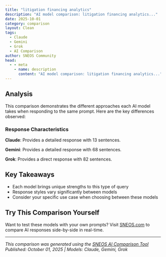 ```yaml
---
title: "litigation financing analytics"
description: "AI model comparison: litigation financing analytics..."
date: 2025-10-01
category: comparison
layout: Clean
tags:
  - Claude
  - Gemini
  - Grok
  - AI Comparison
author: SNEOS Community
head:
  - - meta
    - name: description
      content: "AI model comparison: litigation financing analytics..."
---
```


<ChatComparison
  title="litigation financing analytics"
  prompt="litigation financing analytics"
  :responses='{
    "Claude": "# Litigation Financing Analytics\n\nLitigation financing analytics involves using data science and statistical methods to assess, price, and manage legal investment opportunities. Here\u0027s a comprehensive overview:\n\n## Key Analytics Areas\n\n### 1. **Case Valuation \u0026 Risk Assessment**\n- **Probability modeling** for case outcomes\n- **Expected value calculations** based on potential awards\n- **Risk-return analysis** across different case types\n- **Duration modeling** to predict case length\n- **Settlement probability analysis**\n\n### 2. **Due Diligence Metrics**\n- Case strength scoring models\n- Legal team performance analytics\n- Jurisdiction and judge historical data\n- Opposing counsel track record analysis\n- Expert witness effectiveness metrics\n\n### 3. **Portfolio Analytics**\n- **Diversification analysis** across:\n  - Case types (IP, commercial, personal injury)\n  - Jurisdictions\n  - Case stages\n  - Legal teams\n- **Correlation analysis** between cases\n- **Portfolio optimization** models\n- **Cash flow forecasting**\n\n## Key Performance Indicators (KPIs)\n\n### Financial Metrics\n- **Internal Rate of Return (IRR)**\n- **Multiple on Invested Capital (MOIC)**\n- **Net Present Value (NPV)**\n- **Loss ratio** (losses/total invested)\n- **Capital efficiency** ratios\n\n### Operational Metrics\n- **Case resolution time**\n- **Win/loss rates** by category\n- **Settlement rates**\n- **Budget variance** analysis\n- **Recovery rates**\n\n## Data Sources \u0026 Types\n\n### Case-Specific Data\n- Court filings and documents\n- Discovery materials\n- Expert reports\n- Damages calculations\n- Legal spend tracking\n\n### Market Data\n- Historical case outcomes\n- Jury verdict databases\n- Settlement databases\n- Legal fee benchmarks\n- Economic indicators\n\n### Qualitative Factors\n- Judge tendencies\n- Legal team expertise\n- Case complexity scores\n- Regulatory environment\n\n## Analytical Techniques\n\n### 1. **Predictive Modeling**\n\u0060\u0060\u0060\nCommon approaches:\n- Logistic regression for win/loss prediction\n- Monte Carlo simulation for outcome scenarios\n- Decision trees for case pathway analysis\n- Machine learning for pattern recognition\n\u0060\u0060\u0060\n\n### 2. **Survival Analysis**\n- Modeling time to resolution\n- Hazard rates for settlement\n- Duration-dependent risk factors\n\n### 3. **Bayesian Methods**\n- Updating case assessments with new information\n- Prior belief integration\n- Uncertainty quantification\n\n## Technology Stack\n\n### Analytics Platforms\n- **R/Python** for statistical modeling\n- **Tableau/Power BI** for visualization\n- **SQL databases** for data management\n- **Cloud platforms** (AWS, Azure) for scalability\n\n### Specialized Tools\n- Legal research platforms (Westlaw, LexisNexis)\n- Case management systems\n- Financial modeling software\n- Document review platforms with AI\n\n## Reporting \u0026 Dashboards\n\n### Executive Dashboards\n- Portfolio performance overview\n- Key risk indicators\n- Cash flow projections\n- ROI trending\n\n### Operational Reports\n- Case status updates\n- Budget vs. actual spend\n- Milestone tracking\n- Risk alerts\n\n## Challenges \u0026 Considerations\n\n### Data Quality Issues\n- **Incomplete information** in early-stage cases\n- **Subjective assessments** requiring quantification\n- **Limited historical data** for novel case types\n- **Confidentiality constraints**\n\n### Model Limitations\n- **Black swan events** (unexpected legal developments)\n- **Changing legal landscape** affecting historical patterns\n- **Small sample sizes** for specialized cases\n- **Correlation vs. causation** issues\n\n### Regulatory Compliance\n- **Disclosure requirements**\n- **Ethical considerations** in lawyer-funder relationships\n- **Jurisdictional variations** in regulations\n\n## Best Practices\n\n### Model Development\n1. **Robust validation** using out-of-sample testing\n2. **Regular model updates** with new data\n3. **Ensemble methods** to reduce single-model risk\n4. **Stress testing** under various scenarios\n\n### Risk Management\n- **Position sizing** based on confidence levels\n- **Stop-loss mechanisms** for underperforming cases\n- **Regular portfolio rebalancing**\n- **Hedge strategies** where available\n\n### Stakeholder Communication\n- **Clear methodology** documentation\n- **Regular performance reporting**\n- **Risk disclosure** and scenario analysis\n- **Transparent fee structures**\n\n## Emerging Trends\n\n### AI \u0026 Machine Learning\n- **Natural language processing** for document analysis\n- **Predictive analytics** for",
    "Gemini": "Litigation financing analytics involves using data and analytical techniques to assess the viability, risk, and potential return of litigation investments. It\u0027s a critical component of due diligence for litigation funders and also valuable for law firms and even plaintiffs seeking funding. Here\u0027s a breakdown of key areas and considerations:\n\n**I. Key Areas of Litigation Financing Analytics:**\n\n*   **Case Assessment \u0026 Due Diligence:**\n    *   **Legal Merits Analysis:**\n        *   **Predicting Success on Key Motions:** Utilizing historical data on judge rulings, case types, and arguments to estimate the likelihood of winning critical motions (e.g., summary judgment, dismissal).\n        *   **Precedent Analysis:** Identifying and analyzing relevant case law, focusing on the strength and weaknesses of legal arguments based on similar cases. Natural Language Processing (NLP) is often used to analyze large volumes of legal text.\n        *   **Jurisdictional Analysis:** Assessing the legal landscape and track records in specific jurisdictions relevant to the case.\n    *   **Factual Strength:**\n        *   **Data Forensics:** Examining documents, emails, and other electronic data to uncover relevant facts and evidence. Analytics can help identify key witnesses, patterns of behavior, and potential fraudulent activity.\n        *   **Witness Analysis:** Evaluating the credibility and impact of potential witnesses. This might involve analyzing deposition transcripts and witness statements for inconsistencies or biases.\n    *   **Damages Assessment:**\n        *   **Economic Modeling:** Building financial models to estimate potential damages based on lost profits, market share, intellectual property valuation, or other relevant metrics.\n        *   **Benchmarking:** Comparing potential damages with awards in similar cases.\n    *   **Enforcement Potential:**\n        *   **Asset Tracing:** Investigating the defendant\u0027s assets to ensure that a judgment can be enforced.\n        *   **Jurisdictional Risk:** Assessing the enforceability of judgments in different jurisdictions.\n\n*   **Risk Management:**\n    *   **Portfolio Analysis:** Evaluating the overall risk and diversification of a litigation funder\u0027s portfolio.\n    *   **Sensitivity Analysis:**  Determining how changes in key assumptions (e.g., settlement timing, discount rates) would affect the potential return of a litigation investment.\n    *   **Scenario Planning:** Developing different scenarios for how the case might unfold and assessing the impact on the expected outcome.\n    *   **Monitoring Case Progress:** Tracking key milestones and deadlines to identify potential problems early on.\n\n*   **Investment Strategy:**\n    *   **Deal Structuring:**  Analyzing different financing options (e.g., non-recourse loans, equity investments) and determining the optimal terms for a particular case.\n    *   **Return on Investment (ROI) Forecasting:** Predicting the potential return on investment based on the assessed risks and potential damages.\n    *   **Fund Performance Tracking:** Monitoring the performance of individual cases and the overall fund portfolio.\n    *   **Identifying Opportunities:** Using data to identify promising areas for investment, such as specific types of litigation or industries.\n\n**II. Analytical Techniques Used in Litigation Financing:**\n\n*   **Statistical Modeling:** Regression analysis, time series analysis, and other statistical techniques to predict case outcomes and damages.\n*   **Machine Learning:**\n    *   **Predictive Analytics:**  Using algorithms to predict the likelihood of success on motions, settlement outcomes, and overall case value.\n    *   **Natural Language Processing (NLP):** Analyzing legal documents, emails, and other text data to extract relevant information and identify patterns.\n    *   **Sentiment Analysis:** Gauging the sentiment expressed in legal documents and news articles related to the case.\n*   **Financial Modeling:** Building complex financial models to forecast potential damages, calculate ROI, and assess risk.\n*   **Data Visualization:** Creating charts, graphs, and dashboards to communicate complex information in a clear and concise manner.\n*   **Network Analysis:** Analyzing relationships between parties, witnesses, and other entities involved in the litigation.\n\n**III. Data Sources:**\n\n*   **Court Records:** PACER (Public Access to Court Electronic Records), LexisNexis, Westlaw, and other legal databases.\n*   **News Articles and Media Reports:**  Monitoring news coverage of the case and related developments.\n*   **Financial Databases:** Bloomberg, Thomson Reuters, and other financial databases for information on companies, industries, and economic trends.\n*   **Expert Witness Databases:**  Identifying and evaluating potential expert witnesses.\n*   **Internal Data:**  Data from previous cases, investment performance, and due diligence reports.\n*   **Social Media \u0026 Public Records:** Often helpful in asset tracing and background checks on key individuals.\n\n**IV. Key Considerations \u0026 Challenges:**\n\n*   **Data Quality and Availability:**  Ensuring that the data used for analysis is accurate, complete, and reliable.\n*   **Subjectivity:**  The legal field is inherently subjective, and it can be difficult to quantify all the factors that influence case outcomes.\n*   **Uncertainty:**  Litigation is inherently uncertain, and there is always a risk that the outcome will be different than expected.\n*   **Ethical Considerations:**  Using data and analytics ethically and responsibly, particularly with respect to privacy and confidentiality.\n*   **Regulatory Landscape:**  Staying up-to-date on the evolving regulatory landscape of litigation financing.\n\n**V. Benefits of Litigation Financing Analytics:**\n\n*   **Improved Due Diligence:** More thorough and objective assessment of litigation risks and opportunities.\n*   **Better Investment Decisions:**  More informed investment decisions based on data-driven insights.\n*   **Increased Profitability:**  Higher ROI through better risk management and more successful case outcomes.\n*   **Competitive Advantage:**  A strategic advantage over competitors who do not use advanced analytics.\n*   **Reduced Risk:** Mitigation of financial losses through better risk management practices.\n*   **Transparency and Accountability:**  Increased transparency and accountability in the litigation financing process.\n\n**VI. Who Uses Litigation Financing Analytics?**\n\n*   **Litigation Funders:**  The primary users, employing analytics for deal sourcing, due diligence, portfolio management, and risk mitigation.\n*   **Law Firms:**  Using analytics to assess the viability of cases before taking them on contingency or seeking funding.\n*   **Plaintiffs:**  Leveraging analytics to understand the value of their claims and attract funding.\n*   **In-House Legal Teams:**  Analyzing litigation risk and potential damages in corporate disputes.\n*   **Consultants:**  Providing analytics services to litigation funders and other stakeholders.\n\n**In summary, litigation financing analytics is a rapidly growing field that is transforming the way litigation is funded and managed. By leveraging data and analytical techniques, stakeholders can make more informed decisions, reduce risk, and increase profitability.**  Keep in mind that the legal field is complex, and no analytical method can guarantee success.  Expert legal judgment and experience remain crucial.\n",
    "Grok": "Litigation financing analytics refers to the use of data analysis, statistical modeling, and predictive tools to evaluate, manage, and make decisions related to litigation financing (also known as legal funding or third-party litigation funding). Litigation financing involves a third party providing capital to a plaintiff or law firm to cover the costs of a legal case in exchange for a portion of the potential settlement or judgment.\n\nLitigation financing analytics plays a critical role in assessing risks, determining funding viability, and optimizing outcomes for both funders and litigants. Below is an overview of key aspects, methodologies, and applications of litigation financing analytics:\n\n---\n\n### **What is Litigation Financing?**\nLitigation financing is a financial arrangement where a third-party funder (individual or entity) invests in a lawsuit by covering legal fees and other expenses. In return, the funder typically receives a percentage of the award or settlement if the case is successful. If the case is lost, the funder usually absorbs the loss (in non-recourse arrangements).\n\nLitigation financing is often used in high-stakes cases such as personal injury, intellectual property disputes, class actions, and commercial litigation.\n\n---\n\n### **Role of Analytics in Litigation Financing**\nAnalytics helps litigation financiers and stakeholders make data-driven decisions by evaluating the likelihood of success, potential returns, and associated risks. Key roles include:\n\n1. **Case Evaluation and Risk Assessment**:\n   - Predictive analytics and historical data are used to assess the probability of a favorable outcome for a given case.\n   - Factors analyzed include case type, jurisdiction, judge/lawyer track records, defendant financial stability, and legal precedents.\n   - Machine learning models can predict the duration of a case and potential settlement amounts based on past data.\n\n2. **Portfolio Management**:\n   - Funders manage portfolios of cases to diversify risk. Analytics helps balance high-risk, high-reward cases with more predictable ones.\n   - Tools are used to monitor portfolio performance, track key performance indicators (KPIs) like return on investment (ROI), and optimize capital allocation.\n\n3. **Pricing and Deal Structuring**:\n   - Analytics aids in determining the appropriate funding amount, fee structure, and percentage of the award to claim.\n   - Dynamic pricing models account for case complexity, expected duration, and risk levels.\n\n4. **Cost-Benefit Analysis**:\n   - Analytics evaluates whether the potential financial return justifies the investment, considering legal fees, expert witness costs, and other expenses.\n   - Break-even analysis and scenario modeling help funders understand outcomes under various conditions (e.g., partial settlement, prolonged litigation).\n\n5. **Fraud Detection and Due Diligence**:\n   - Data analytics can identify red flags in cases or claims, such as exaggerated damages or inconsistencies in documentation.\n   - Background checks on parties involved are often enhanced using analytical tools.\n\n---\n\n### **Key Data Sources for Litigation Financing Analytics**\nTo perform effective analytics, litigation financiers rely on diverse data sources, including:\n\n- **Historical Legal Data**:\n  - Court records, past case outcomes, and settlement amounts.\n  - Data on judges, attorneys, and law firms\u2019 success rates.\n- **Financial Data**:\n  - Defendant\u2019s financial health (credit reports, bankruptcy filings).\n  - Plaintiff\u2019s financial needs and ability to sustain litigation.\n- **Industry and Market Data**:\n  - Trends in specific types of litigation (e.g., medical malpractice, IP disputes).\n  - Regulatory changes or legal reforms impacting case outcomes.\n- **Expert Input**:\n  - Insights from legal experts, economists, or industry specialists to inform quantitative models.\n\n---\n\n### **Technologies and Tools Used**\nLitigation financing analytics leverages advanced technologies to process and analyze data:\n- **Machine Learning (ML) and Artificial Intelligence (AI)**:\n  - Predictive models to assess case outcomes.\n  - Natural Language Processing (NLP) to analyze legal documents, contracts, and case filings for relevant insights.\n- **Big Data Platforms**:\n  - Tools to handle large volumes of legal and financial data.\n- **Statistical Software**:\n  - Programs like R or Python for building risk models and simulations (e.g., Monte Carlo simulations for outcome probabilities).\n- **Legal Tech Platforms**:\n  - Tools like Kira Systems or eDiscovery platforms to extract and analyze case-related information.\n- **Visualization Tools**:\n  - Dashboards (e.g., Tableau, Power BI) to present data insights and portfolio performance to stakeholders.\n\n---\n\n### **Benefits of Litigation Financing Analytics**\n1. **Improved Decision-Making**:\n   - Data-driven insights reduce reliance on gut feelings and subjective judgment.\n2. **Risk Mitigation**:\n   - Identifying high-risk cases early allows funders to avoid poor investments.\n3. **Cost Efficiency**:\n   - Analytics streamlines due diligence and case evaluation, reducing time and resource waste.\n4. **Higher Returns**:\n   - Optimizing case selection and portfolio management increases the likelihood of profitable outcomes.\n\n---\n\n### **Challenges in Litigation Financing Analytics**\n1. **Data Quality and Availability**:\n   - Legal data can be unstructured, incomplete, or difficult to access in certain jurisdictions.\n2. **Ethical and Legal Concerns**:\n   - Privacy issues related to accessing case details or personal data.\n   - Regulatory restrictions on litigation financing in some regions.\n3. **Complexity of Legal Outcomes**:\n   - Legal cases are influenced by unpredictable factors (e.g., jury decisions, new evidence), making predictions challenging.\n4. **High Upfront Costs**:\n   - Building robust analytical systems and hiring data scientists can be expensive for smaller funders.\n\n---\n\n### **Future Trends in Litigation Financing Analytics**\n1. **Increased Adoption of AI**:\n   - AI will further enhance predictive accuracy by analyzing nuanced legal texts and patterns.\n2. **Integration with Legal Tech**:\n   - Collaboration with eDiscovery and case management platforms for real-time data analysis.\n3. **Focus on ESG (Environmental, Social, Governance)**:\n   - Analytics to assess the societal impact of funded cases (e.g., class actions for environmental justice).\n4. **Blockchain for Transparency**:\n   - Use of blockchain to securely track funding agreements and case progress.\n5. **Global Expansion**:\n   - Analytics tailored to different legal systems and jurisdictions as litigation financing grows worldwide.\n\n---\n\n### **Conclusion**\nLitigation financing analytics is transforming the way funders and legal professionals approach case funding by providing actionable insights derived from data. By leveraging advanced tools and methodologies, stakeholders can better evaluate risks, structure deals, and maximize returns. As technology continues to evolve, the role of analytics in litigation financing will become even more integral, driving efficiency and innovation in the legal funding landscape.\n\nIf you\u0027re looking for specific tools, case studies, or implementation strategies for litigation financing analytics, feel free to ask!"
  }'
  published-date="22:06"
/>

## Analysis

This comparison demonstrates the different approaches each AI model takes when responding to the same prompt. Here are the key differences observed:

### Response Characteristics

**Claude**: Provides a detailed response with 13 sentences. 

**Gemini**: Provides a detailed response with 68 sentences. 

**Grok**: Provides a direct response with 82 sentences. 

## Key Takeaways

- Each model brings unique strengths to this type of query
- Response styles vary significantly between models
- Consider your specific use case when choosing between these models

## Try This Comparison Yourself

Want to test these models with your own prompts? Visit [SNEOS.com](https://sneos.com) to compare AI responses side-by-side in real-time.

---

*This comparison was generated using the [SNEOS AI Comparison Tool](https://sneos.com)*
*Published: October 01, 2025 | Models: Claude, Gemini, Grok*
